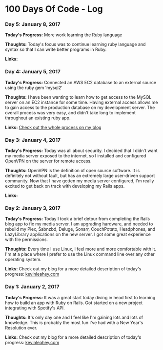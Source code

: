 # 100 Days Of Code - Log

<!-- Comment this out

### Day 0: February 30, 2016 (Example 1)
##### (delete me or comment me out)

**Today's Progress**: Fixed CSS, worked on canvas functionality for the app.

**Thoughts:** I really struggled with CSS, but, overall, I feel like I am slowly getting better at it. Canvas is still new for me, but I managed to figure out some basic functionality.

**Link to work:** [Calculator App](http://www.example.com)

### Day 0: February 30, 2016 (Example 2)
##### (delete me or comment me out)

**Today's Progress**: Fixed CSS, worked on canvas functionality for the app.

**Thoughts**: I really struggled with CSS, but, overall, I feel like I am slowly getting better at it. Canvas is still new for me, but I managed to figure out some basic functionality.

**Link(s) to work**: [Calculator App](http://www.example.com)


### Day 1: June 27, Monday

**Today's Progress**: I've gone through many exercises on FreeCodeCamp.

**Thoughts** I've recently started coding, and it's a great feeling when I finally solve an algorithm challenge after a lot of attempts and hours spent.

**Link(s) to work**
1. [Find the Longest Word in a String](https://www.freecodecamp.com/challenges/find-the-longest-word-in-a-string)
2. [Title Case a Sentence](https://www.freecodecamp.com/challenges/title-case-a-sentence)

-->
### Day 5:  January 8, 2017

**Today's Progress:** More work learning the Ruby language

**Thoughts:** Today's focus was to continue learning ruby language and syntax so that I can write better programs in Ruby.

**Links:**

### Day 4:  January 5, 2017

**Today's Progress:**  Connected an AWS EC2 database to an external source using the ruby gem 'mysql2'

**Thoughts:** I have been wanting to learn how to get access to the MySQL server on an EC2 instance for some time.  Having external access allows me to gain access to the production database on my development server.  The overall process was very easy, and didn't take long to implement throughout an existing ruby app.

**Links:** [Check out the whole process on my blog](http://wp.me/p7UCLQ-1Z)

### Day 3:  January 4, 2017

**Today's Progress:** Today was all about security.  I decided that I didn't want my media server exposed to the internet, so I installed and configured OpenVPN on the server for remote access.

**Thoughts:** OpenVPN is the definition of open source software.  It is definitely not without fault, but has an extremely large user-driven support community.  Now that I have gotten my media server configured, I'm really excited to get back on track with developing my Rails apps.

**Links:**

### Day 2:  January 3, 2017

**Today's Progress:** Today I took a brief detour from completing the Rails blog app to fix my media server.  I am upgrading hardware, and needed to rebuild my Plex, Sabnzbd, Deluge, Sonarr, CouchPotato, Headphones, and LazyLibrary applications on the new server. I got some great experience with file permissions.

**Thoughts:** Every time I use Linux, I feel more and more comfortable with it. I'm at a place where I prefer to use the Linux command line over any other operating system.

**Links:** Check out my blog for a more detailed description of today's progress:  [kevinleahey.com](http://www.kevinleahey.com/100daysofcode-getting-started/)

### Day 1:  January 2, 2017

**Today's Progress:** It was a great start today diving in head first to learning how to build an app with Ruby on Rails.  Got started on a new project integrating with Spotify's API.

**Thoughts:** It's only day one and I feel like I'm gaining lots and lots of knowledge.  This is probably the most fun I've had with a New Year's Resolution ever.

**Links:** Check out my blog for a more detailed description of today's progress:  [kevinleahey.com](http://www.kevinleahey.com/100daysofcode-getting-started/)
